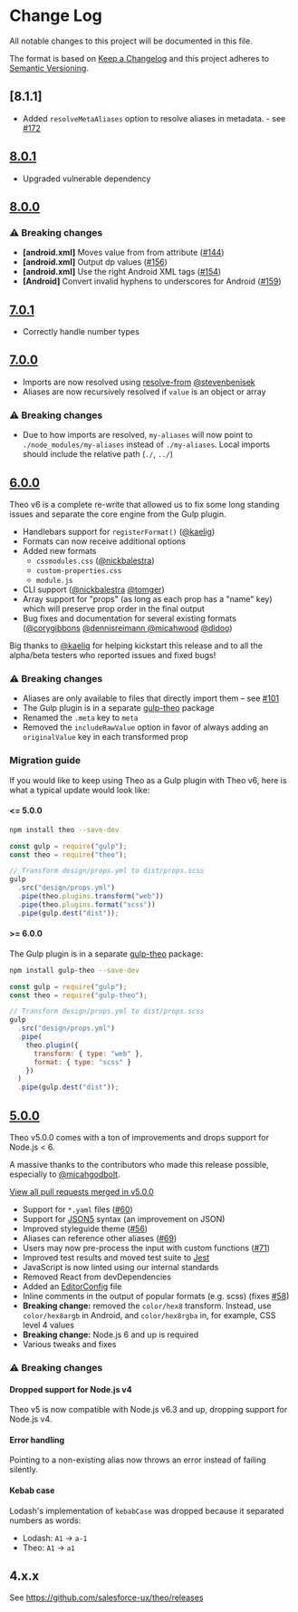 # Change Log

All notable changes to this project will be documented in this file.

The format is based on [Keep a Changelog](http://keepachangelog.com/)
and this project adheres to [Semantic Versioning](http://semver.org/).

## [8.1.1]

- Added `resolveMetaAliases` option to resolve aliases in metadata. - see [#172](https://github.com/salesforce-ux/theo/issues/172)

## [8.0.1]

- Upgraded vulnerable dependency

## [8.0.0]

### ⚠️ Breaking changes

- **[android.xml]** Moves value from from attribute ([#144](https://github.com/salesforce-ux/theo/pull/144))
- **[android.xml]** Output dp values ([#156](https://github.com/salesforce-ux/theo/pull/156))
- **[android.xml]** Use the right Android XML tags ([#154](https://github.com/salesforce-ux/theo/pull/154))
- **[Android]** Convert invalid hyphens to underscores for Android ([#159](https://github.com/salesforce-ux/theo/pull/159))

## [7.0.1]

- Correctly handle number types

## [7.0.0]

- Imports are now resolved using [resolve-from](https://www.npmjs.com/package/resolve-from) [@stevenbenisek](https://github.com/stevenbenisek)
- Aliases are now recursively resolved if `value` is an object or array

### ⚠️ Breaking changes

- Due to how imports are resolved, `my-aliases` will now point to `./node_modules/my-aliases` instead of `./my-aliases`. Local imports should include the relative path (`./`, `../`)

## [6.0.0]

Theo v6 is a complete re-write that allowed us to fix some long standing issues and separate the core engine from the Gulp plugin.

- Handlebars support for `registerFormat()` ([@kaelig](https://github.com/kaelig))
- Formats can now receive additional options
- Added new formats
  - `cssmodules.css` ([@nickbalestra](https://github.com/nickbalestra))
  - `custom-properties.css`
  - `module.js`
- CLI support ([@nickbalestra](https://github.com/nickbalestra) [@tomger](https://github.com/tomger))
- Array support for "props" (as long as each prop has a "name" key) which will preserve prop order in the final output
- Bug fixes and documentation for several existing formats ([@corygibbons](https://github.com/corygibbons) [@dennisreimann ](https://github.com/dennisreimann) [@micahwood](https://github.com/micahwood) [@didoo](https://github.com/didoo))

Big thanks to [@kaelig](https://github.com/kaelig) for helping kickstart this release and to all the alpha/beta testers who reported issues and fixed bugs!

### ⚠️ Breaking changes

- Aliases are only available to files that directly import them – see [#101](https://github.com/salesforce-ux/theo/issues/101)
- The Gulp plugin is in a separate [gulp-theo](https://github.com/salesforce-ux/gulp-theo) package
- Renamed the `.meta` key to `meta`
- Removed the `includeRawValue` option in favor of always adding an `originalValue` key in each transformed prop

### Migration guide

If you would like to keep using Theo as a Gulp plugin with Theo v6,
here is what a typical update would look like:

#### <= 5.0.0

```sh
npm install theo --save-dev
```

```js
const gulp = require("gulp");
const theo = require("theo");

// Transform design/props.yml to dist/props.scss
gulp
  .src("design/props.yml")
  .pipe(theo.plugins.transform("web"))
  .pipe(theo.plugins.format("scss"))
  .pipe(gulp.dest("dist"));
```

#### >= 6.0.0

The Gulp plugin is in a separate [gulp-theo](https://github.com/salesforce-ux/gulp-theo) package:

```sh
npm install gulp-theo --save-dev
```

```js
const gulp = require("gulp");
const theo = require("gulp-theo");

// Transform design/props.yml to dist/props.scss
gulp
  .src("design/props.yml")
  .pipe(
    theo.plugin({
      transform: { type: "web" },
      format: { type: "scss" }
    })
  )
  .pipe(gulp.dest("dist"));
```

## [5.0.0]

Theo v5.0.0 comes with a ton of improvements and drops support for Node.js < 6.

A massive thanks to the contributors who made this release possible, especially to [@micahgodbolt](https://github.com/micahgodbolt).

[View all pull requests merged in v5.0.0](https://github.com/salesforce-ux/theo/pulls?utf8=%E2%9C%93&q=is%3Apr%20milestone%3Av5.0.0%20)

- Support for `*.yaml` files ([#60](https://github.com/salesforce-ux/theo/issues/60))
- Support for [JSON5](http://json5.org/) syntax (an improvement on JSON)
- Improved styleguide theme ([#56](https://github.com/salesforce-ux/theo/pull/56))
- Aliases can reference other aliases ([#69](https://github.com/salesforce-ux/theo/pull/69))
- Users may now pre-process the input with custom functions ([#71](https://github.com/salesforce-ux/theo/pull/71))
- Improved test results and moved test suite to [Jest](https://facebook.github.io/jest/)
- JavaScript is now linted using our internal standards
- Removed React from devDependencies
- Added an [EditorConfig](http://editorconfig.org/) file
- Inline comments in the output of popular formats (e.g. scss) (fixes [#58](https://github.com/salesforce-ux/theo/issues/58))
- **Breaking change:** removed the `color/hex8` transform. Instead, use `color/hex8argb` in Android, and `color/hex8rgba` in, for example, CSS level 4 values
- **Breaking change:** Node.js 6 and up is required
- Various tweaks and fixes

### ⚠️ Breaking changes

#### Dropped support for Node.js v4

Theo v5 is now compatible with Node.js v6.3 and up, dropping support for Node.js v4.

#### Error handling

Pointing to a non-existing alias now throws an error instead of failing silently.

#### Kebab case

Lodash's implementation of `kebabCase` was dropped because it separated numbers as words:

- Lodash: `A1` -> `a-1`
- Theo: `A1` -> `a1`

## 4.x.x

See <https://github.com/salesforce-ux/theo/releases>

[8.0.1]: https://github.com/salesforce-ux/theo/compare/v7.0.1...v8.0.1
[8.0.0]: https://github.com/salesforce-ux/theo/compare/v7.0.1...v8.0.0
[7.0.1]: https://github.com/salesforce-ux/theo/compare/v7.0.0...v7.0.1
[7.0.0]: https://github.com/salesforce-ux/theo/compare/v6.0.0...v7.0.0
[6.0.0]: https://github.com/salesforce-ux/theo/compare/v5.0.0...v6.0.0
[5.0.0]: https://github.com/salesforce-ux/theo/compare/v4.2.1...v5.0.0
